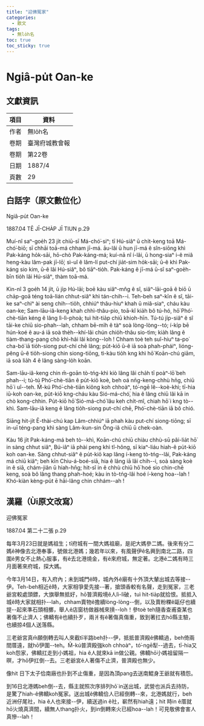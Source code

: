 ```yaml
---
title: "迎佛冤家"
categories:
  - 散文
tags:
  - 無lo̍h名
toc: true
toc_sticky: true
---
```


# Ngiâ-pu̍t Oan-ke

## 文獻資訊

| 項目 | 資料 |
|---|---|
| 作者 | 無lo̍h名 |
| 卷期 | 臺灣府城教會報 |
| 卷期 | 第22卷 |
| 日期 | 1887/4 |
| 頁數 | 29 |

## 白話字（原文數位化）

Ngiâ-pu̍t Oan-ke

1887.04 TĒ JĪ-CHA̍P JĪ TIUN p.29

Muí-nî saⁿ-goe̍h 23 ji̍t chiū-sī Má-chó͘-siⁿ; tī Hú-siâⁿ ū chi̍t-keng toā Má-chó͘-biō; sī chhāi toā-má chham jī-má. āu-lâi ū hun jī-má ê sîn-siōng khì Pak-káng ho̍k-sāi, hō-chò Pak-káng-má; kuí-nā nî í-lâi, ū hong-siaⁿ i-ê miâ heng-kàu lâm-pak jī-lō͘; sì-uî ê lâm-lí put-chí jia̍t-sim ho̍k-sāi; ū-ê khì Pak-káng sio kim, ū-ê lâi Hú-siâⁿ, bô tiāⁿ-tio̍h. Pak-káng ê jī-má ū-sî saⁿ-goe̍h-bīn tio̍h lâi Hú-siâⁿ, thàm toā-má.

Kin-nî 3 goe̍h 14 ji̍t, ū ji̍p Hú-lāi; boē kàu siâⁿ-mn̂g ê sî, siâⁿ-lāi-goā ê biō ū cha̍p-goā téng toā-lián chhut-siâⁿ khì tán-chih--i. Teh-beh saⁿ-kīn ê sî, tāi-ke saⁿ-chiⁿ ài seng chih--tio̍h, chhiúⁿ thâu-hiuⁿ khah ū miâ-siaⁿ, cháu kàu oan-ke; Sam-lāu-iâ-keng khah chhì-thâu-pio, toā-kî kia̍h bô tú-hó, hō͘ Phó͘-chè-tiān kéng ê lâng lì-lì-phoà; tuì hit-tia̍p chiū khioh-hīn. Tú-tú ji̍p-siâⁿ ê sî tāi-ke chiū sio-phah--lah, chham bē-mi̍h ê tàⁿ soà lòng-lòng--tó; í-ki̍p bē hún-koé ê au-á iā soà the̍h--khí-lâi chún chio̍h-thâu sio-tìm; kia̍h lâng ê tiàm-thang-pang chò khì-hâi lâi kòng--lo͘h ! Chham toè teh suî-hiuⁿ ta-po͘ cha-bó͘ iā tio̍h-siong put-chí chē lâng; pu̍t-kiō ū-ê iā soà phah-pháiⁿ, lióng-pêng ū-ê tio̍h-siong chin siong-tiōng, tì-kàu tio̍h kng khì hō͘ Koān-chú giām, iā soà lia̍h 4 ê lâng sàng-lo̍h koān.

Sam-lāu-iâ-keng chin m̄-goān tò-tńg-khì kiò lâng lâi cha̍h tī poàⁿ-lō͘ beh phah--i; tú-tú Phó͘-chè-tiān ê pu̍t-kiō koè, beh oá nn̄g-keng-chhù hn̄g, chiū hō͘ i uî--teh. M̄-kú Phó͘-chè-tiān kiông koh chhoàⁿ, tó͘-ngē lê--koè-khì; tī-hia iū-koh oan-ke, pu̍t-kiō kng-cháu kàu Sió-má-chó͘, hia ê lâng chiū lâi kā in chò kong-chhin. Pu̍t-kiō hō͘ Sió-má-chó͘ lâu keh chi̍t-mî, chiah hō͘ i kng tò--khì. Sam-lāu-iâ keng ê lâng tio̍h-siong put-chí chē, Phó͘-chè-tiān iā bô chió.

Siāng hit-ji̍t Ē-thài-chú kap Lâm-chhiúⁿ iā phah kàu put-chí siong-tiōng; sī in-uī téng-pang khì sàng Lâm-kun-sin Ông-iâ chiū ū chek-oàn.

Kàu 16 ji̍t Pak-káng-má beh tò--khì, Koān-chú chiū chiàu chhù-sū pâi-lia̍t hō͘ in sàng chhut siâⁿ, Bú-iâⁿ iā phài peng khì tî-hông, sī kiaⁿ-liáu hiah-ê pu̍t-kiō koh oan-ke. Sàng chhut-siâⁿ ê pu̍t-kiō kap lâng í-keng tò-tńg--lâi, Pak-káng má chiū kiâⁿ; beh kīn Chiu-á-boé-siā, hia ê lâng iā lâi chih--i, soà sàng koè in ê siā, chám-jiân ū hiah-hn̄g; hit-sî in ê chhù chiū hō͘ hoé sio chin-chē keng, soà bô lâng thang phah-hoé; kàu in tò-tńg-lâi hoé í-keng hoa--lah ! Khó-kiàn kèng-pu̍t ē hāi-lâng chin chhám--ah !

## 漢羅（Ùi原文改寫）

迎佛冤家

1887.04 第二十二張 p.29

每年3月23日就是媽祖生；tī府城有一間大媽祖廟，是祀大媽參二媽。後來有分二媽ê神像去北港奉事，號做北港媽；幾若年以來，有風聲伊ê名興到南北二路，四圍ê男女不止熱心服事，有ê去北港燒金，有ê來府城，無定著。北港ê二媽有時三月面著來府城，探大媽。

今年3月14日，有入府內；未到城門ê時，城內外ê廟有十外頂大輦出城去等接--伊。Teh-beh相近ê時，大家相爭愛先接--著，搶頭香較有名聲，走到冤家，三老爺宮較處頭鏢，大旗舉無抵好，hō͘普濟殿境ê人lì-lì破，tuì hit-tia̍p就拾恨。抵抵入城ê時大家就相扑--lah，chham賣物ê擔續lòng-lòng--倒，以及賣粉粿ê甌仔也續提--起來準石頭相擲，舉人ê店窗枋做器械來摃--lo͘h！參toè teh隨香查甫查某也著傷不止濟人；佛轎有ê也續扑歹，兩爿有ê著傷真傷重，致到著扛去hō͘縣主驗，也續掠4個人送落縣。

三老爺宮真m̄願倒轉去叫人來截tī半路beh扑--伊，抵抵普濟殿ê佛轎過，beh倚兩間厝遠，就hō͘伊圍--teh。M̄-kú普濟殿強koh chhoàⁿ，tó͘-ngē犁--過去，tī-hia又koh怨家，佛轎扛走到小媽祖，hia ê人就來kā in做公親。佛轎hō͘小媽祖留隔一暝，才hō͘伊扛倒--去。三老爺宮ê人著傷不止濟，普濟殿也無少。

像hit 日下太子佮南廠也扑到不止傷重，是因為頂pang去送南鯤身王爺就有積怨。

到16日北港媽beh倒--去，縣主就照次序排列hō͘ in送出城，武營也派兵去持防，是驚了hiah-ê佛轎koh冤家。送出城ê佛轎佮人已經倒轉--來，北港媽就行，beh近洲仔尾社，hia ê人也來接--伊，續送過in ê社，嶄然有hiah遠；hit 時in ê厝就hō͘火燒真濟間，續無人thang扑火，到in倒轉來火已經hoa--lah！可見敬佛會害人真慘--lah！
